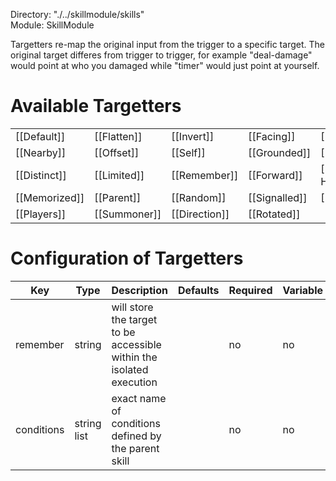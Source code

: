 Directory: "./../skillmodule/skills"  
Module: SkillModule

Targetters re-map the original input from the trigger to a specific target. The original target differes from trigger to trigger, for example "deal-damage" would point at who you damaged while "timer" would just point at yourself.

# Available Targetters

| | | | | |
|-|-|-|-|-|
| [[Default]] | [[Flatten]] | [[Invert]] | [[Facing]] | [[Layered]] |
| [[Nearby]] | [[Offset]] | [[Self]] | [[Grounded]] | [[Looking]] |
| [[Distinct]] | [[Limited]] | [[Remember]] | [[Forward]] | [[Eye Height]] |
| [[Memorized]] | [[Parent]] | [[Random]] | [[Signalled]] | [[Exact]] |
| [[Players]] | [[Summoner]] | [[Direction]] | [[Rotated]] | |

# Configuration of Targetters

| Key | Type | Description | Defaults | Required | Variable |
|-|-|-|-|-|-|
| remember | string | will store the target to be accessible within the isolated execution | | no | no |
| conditions | string list | exact name of conditions defined by the parent skill | | no | no |